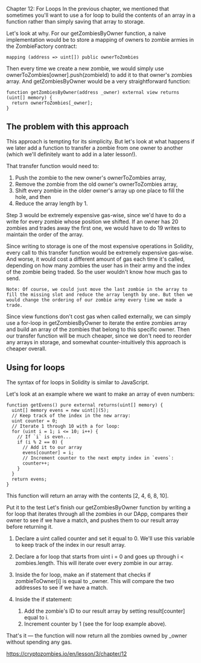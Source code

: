 Chapter 12: For Loops
In the previous chapter, we mentioned that sometimes you'll want to use a for loop to build the contents of an array in a function rather than simply saving that array to storage.

Let's look at why.
For our getZombiesByOwner function, a naive implementation would be to store a mapping of owners to zombie armies in the ZombieFactory contract:

```
mapping (address => uint[]) public ownerToZombies
```

Then every time we create a new zombie, we would simply use ownerToZombies[owner].push(zombieId) to add it to that owner's zombies array. And getZombiesByOwner would be a very straightforward function:

```
function getZombiesByOwner(address _owner) external view returns (uint[] memory) {
  return ownerToZombies[_owner];
}
```

## The problem with this approach

This approach is tempting for its simplicity. But let's look at what happens if we later add a function to transfer a zombie from one owner to another (which we'll definitely want to add in a later lesson!).

That transfer function would need to:

1. Push the zombie to the new owner's ownerToZombies array,
2. Remove the zombie from the old owner's ownerToZombies array,
3. Shift every zombie in the older owner's array up one place to fill the hole, and then
4. Reduce the array length by 1.

Step 3 would be extremely expensive gas-wise, since we'd have to do a write for every zombie whose position we shifted. If an owner has 20 zombies and trades away the first one, we would have to do 19 writes to maintain the order of the array.

Since writing to storage is one of the most expensive operations in Solidity, every call to this transfer function would be extremely expensive gas-wise. And worse, it would cost a different amount of gas each time it's called, depending on how many zombies the user has in their army and the index of the zombie being traded. So the user wouldn't know how much gas to send.

    Note: Of course, we could just move the last zombie in the array to fill the missing slot and reduce the array length by one. But then we would change the ordering of our zombie army every time we made a trade.

Since view functions don't cost gas when called externally, we can simply use a for-loop in getZombiesByOwner to iterate the entire zombies array and build an array of the zombies that belong to this specific owner. Then our transfer function will be much cheaper, since we don't need to reorder any arrays in storage, and somewhat counter-intuitively this approach is cheaper overall.

## Using for loops

The syntax of for loops in Solidity is similar to JavaScript.

Let's look at an example where we want to make an array of even numbers:

```
function getEvens() pure external returns(uint[] memory) {
  uint[] memory evens = new uint[](5);
  // Keep track of the index in the new array:
  uint counter = 0;
  // Iterate 1 through 10 with a for loop:
  for (uint i = 1; i <= 10; i++) {
    // If `i` is even...
    if (i % 2 == 0) {
      // Add it to our array
      evens[counter] = i;
      // Increment counter to the next empty index in `evens`:
      counter++;
    }
  }
  return evens;
}
```

This function will return an array with the contents [2, 4, 6, 8, 10].

Put it to the test
Let's finish our getZombiesByOwner function by writing a for loop that iterates through all the zombies in our DApp, compares their owner to see if we have a match, and pushes them to our result array before returning it.

1. Declare a uint called counter and set it equal to 0. We'll use this variable to keep track of the index in our result array.

2. Declare a for loop that starts from uint i = 0 and goes up through i < zombies.length. This will iterate over every zombie in our array.

3. Inside the for loop, make an if statement that checks if zombieToOwner[i] is equal to \_owner. This will compare the two addresses to see if we have a match.

4. Inside the if statement:

   1. Add the zombie's ID to our result array by setting result[counter] equal to i.
   2. Increment counter by 1 (see the for loop example above).

That's it — the function will now return all the zombies owned by \_owner without spending any gas.

https://cryptozombies.io/en/lesson/3/chapter/12

